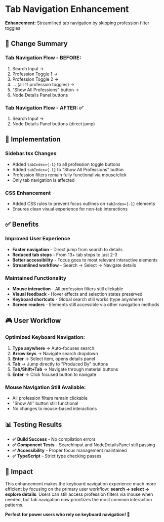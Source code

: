 # Tab Navigation Enhancement

**Enhancement:** Streamlined tab navigation by skipping profession filter toggles

## 🎯 Change Summary

### **Tab Navigation Flow - BEFORE:**
1. Search Input → 
2. Profession Toggle 1 → 
3. Profession Toggle 2 → 
4. ... (all 11 profession toggles) → 
5. "Show All Professions" button → 
6. Node Details Panel buttons

### **Tab Navigation Flow - AFTER:** ✅
1. Search Input → 
2. Node Details Panel buttons (direct jump)

## 🔧 Implementation

### **Sidebar.tsx Changes**
- Added `tabIndex={-1}` to all profession toggle buttons
- Added `tabIndex={-1}` to "Show All Professions" button
- Profession filters remain fully functional via mouse/click
- Only tab navigation is affected

### **CSS Enhancement**
- Added CSS rules to prevent focus outlines on `tabIndex={-1}` elements
- Ensures clean visual experience for non-tab interactions

## ✅ Benefits

### **Improved User Experience**
- **Faster navigation** - Direct jump from search to details
- **Reduced tab stops** - From 13+ tab stops to just 2-3
- **Better accessibility** - Focus goes to most relevant interactive elements
- **Streamlined workflow** - Search → Select → Navigate details

### **Maintained Functionality**
- **Mouse interaction** - All profession filters still clickable
- **Visual feedback** - Hover effects and selection states preserved
- **Keyboard shortcuts** - Global search still works (type anywhere)
- **Screen readers** - Elements still accessible via other navigation methods

## 🎮 User Workflow

### **Optimized Keyboard Navigation:**
1. **Type anywhere** → Auto-focuses search
2. **Arrow keys** → Navigate search dropdown  
3. **Enter** → Select item, opens details panel
4. **Tab** → Jump directly to "Produced By" buttons
5. **Tab/Shift+Tab** → Navigate through material buttons
6. **Enter** → Click focused button to navigate

### **Mouse Navigation Still Available:**
- All profession filters remain clickable
- "Show All" button still functional
- No changes to mouse-based interactions

## 📊 Testing Results

- **✅ Build Success** - No compilation errors
- **✅ Component Tests** - SearchInput and NodeDetailsPanel still passing
- **✅ Accessibility** - Proper focus management maintained
- **✅ TypeScript** - Strict type checking passes

## 🚀 Impact

This enhancement makes the keyboard navigation experience much more efficient by focusing on the primary user workflow: **search → select → explore details**. Users can still access profession filters via mouse when needed, but tab navigation now prioritizes the most common interaction patterns.

**Perfect for power users who rely on keyboard navigation! 🎯**
